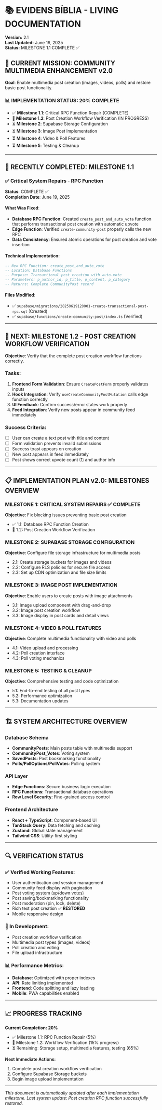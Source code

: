 
# 📚 EVIDENS BÍBLIA - LIVING DOCUMENTATION

**Version:** 2.1  
**Last Updated:** June 19, 2025  
**Status:** MILESTONE 1.1 COMPLETE ✅

## 🎯 CURRENT MISSION: COMMUNITY MULTIMEDIA ENHANCEMENT v2.0

**Goal**: Enable multimedia post creation (images, videos, polls) and restore basic post functionality.

### 📊 IMPLEMENTATION STATUS: 20% COMPLETE

- ✅ **Milestone 1.1**: Critical RPC Function Repair (COMPLETE)
- 🔄 **Milestone 1.2**: Post Creation Workflow Verification (IN PROGRESS)
- ⏳ **Milestone 2**: Supabase Storage Configuration 
- ⏳ **Milestone 3**: Image Post Implementation
- ⏳ **Milestone 4**: Video & Poll Features
- ⏳ **Milestone 5**: Testing & Cleanup

---

## 🔧 RECENTLY COMPLETED: MILESTONE 1.1

### ✅ Critical System Repairs - RPC Function

**Status**: COMPLETE ✅  
**Completion Date**: June 19, 2025

#### What Was Fixed:
- **Database RPC Function**: Created `create_post_and_auto_vote` function that performs transactional post creation with automatic upvote
- **Edge Function**: Verified `create-community-post` properly calls the new RPC
- **Data Consistency**: Ensured atomic operations for post creation and vote insertion

#### Technical Implementation:
```sql
-- New RPC Function: create_post_and_auto_vote
-- Location: Database Functions
-- Purpose: Transactional post creation with auto-vote
-- Parameters: p_author_id, p_title, p_content, p_category
-- Returns: Complete CommunityPost record
```

#### Files Modified:
- ✅ `supabase/migrations/20250619120001-create-transactional-post-rpc.sql` (Created)
- ✅ `supabase/functions/create-community-post/index.ts` (Verified)

---

## 🎯 NEXT: MILESTONE 1.2 - POST CREATION WORKFLOW VERIFICATION

**Objective**: Verify that the complete post creation workflow functions correctly.

### Tasks:
1. **Frontend Form Validation**: Ensure `CreatePostForm` properly validates inputs
2. **Hook Integration**: Verify `useCreateCommunityPostMutation` calls edge function correctly  
3. **UI Feedback**: Confirm success/error states work properly
4. **Feed Integration**: Verify new posts appear in community feed immediately

### Success Criteria:
- [ ] User can create a text post with title and content
- [ ] Form validation prevents invalid submissions
- [ ] Success toast appears on creation
- [ ] New post appears in feed immediately
- [ ] Post shows correct upvote count (1) and author info

---

## 📋 IMPLEMENTATION PLAN v2.0: MILESTONES OVERVIEW

### **MILESTONE 1: CRITICAL SYSTEM REPAIRS** ✅ COMPLETE
**Objective**: Fix blocking issues preventing basic post creation
- ✅ 1.1: Database RPC Function Creation
- 🔄 1.2: Post Creation Workflow Verification

### **MILESTONE 2: SUPABASE STORAGE CONFIGURATION**
**Objective**: Configure file storage infrastructure for multimedia posts
- 2.1: Create storage buckets for images and videos
- 2.2: Configure RLS policies for secure file access
- 2.3: Set up CDN optimization and file size limits

### **MILESTONE 3: IMAGE POST IMPLEMENTATION**
**Objective**: Enable users to create posts with image attachments
- 3.1: Image upload component with drag-and-drop
- 3.2: Image post creation workflow
- 3.3: Image display in post cards and detail views

### **MILESTONE 4: VIDEO & POLL FEATURES**
**Objective**: Complete multimedia functionality with video and polls
- 4.1: Video upload and processing
- 4.2: Poll creation interface
- 4.3: Poll voting mechanics

### **MILESTONE 5: TESTING & CLEANUP**
**Objective**: Comprehensive testing and code optimization
- 5.1: End-to-end testing of all post types
- 5.2: Performance optimization
- 5.3: Documentation updates

---

## 🏗️ SYSTEM ARCHITECTURE OVERVIEW

### Database Schema
- **CommunityPosts**: Main posts table with multimedia support
- **CommunityPost_Votes**: Voting system
- **SavedPosts**: Post bookmarking functionality
- **Polls/PollOptions/PollVotes**: Polling system

### API Layer
- **Edge Functions**: Secure business logic execution
- **RPC Functions**: Transactional database operations
- **Row Level Security**: Fine-grained access control

### Frontend Architecture
- **React + TypeScript**: Component-based UI
- **TanStack Query**: Data fetching and caching
- **Zustand**: Global state management
- **Tailwind CSS**: Utility-first styling

---

## 🔍 VERIFICATION STATUS

### ✅ Verified Working Features:
- User authentication and session management
- Community feed display with pagination
- Post voting system (up/down votes)
- Post saving/bookmarking functionality
- Post moderation (pin, lock, delete)
- Rich text post creation ✅ **RESTORED**
- Mobile responsive design

### 🚧 In Development:
- Post creation workflow verification
- Multimedia post types (images, videos)
- Poll creation and voting
- File upload infrastructure

### 📊 Performance Metrics:
- **Database**: Optimized with proper indexes
- **API**: Rate limiting implemented
- **Frontend**: Code splitting and lazy loading
- **Mobile**: PWA capabilities enabled

---

## 📈 PROGRESS TRACKING

**Current Completion: 20%**
- ✅ Milestone 1.1: RPC Function Repair (5%)
- 🔄 Milestone 1.2: Workflow Verification (15% progress)
- ⏳ Remaining: Storage setup, multimedia features, testing (65%)

**Next Immediate Actions:**
1. Complete post creation workflow verification
2. Configure Supabase Storage buckets
3. Begin image upload implementation

---

*This document is automatically updated after each implementation milestone. Last system update: Post creation RPC function successfully restored.*
